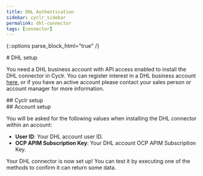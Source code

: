 ```yaml
---
title: DHL Authentication
sidebar: cyclr_sidebar
permalink: dhl-connector
tags: [connector]
---
```

{::options parse_block_html="true" /}
<section class="card py-5 my-5">
# DHL setup

You need a DHL business account with API access enabled to install the DHL connector in Cyclr. You can register interest in a DHL business account [here](https://www.dhl.com/gb-en/home/our-divisions/parcel/business-users/business-services.html#parsysPath_horizontal_ruler_195), or if you have an active account please contact your sales person or account manager for more information.


</section>
<section class="card py-5 my-5">
## Cyclr setup


</section>
<section class="card py-5 my-5">
## Account setup

You will be asked for the following values when installing the DHL connector within an account:

-   **User ID**: Your DHL account user ID.
-   **OCP APIM Subscription Key**: Your DHL account OCP APIM Subscription Key.

Your DHL connector is now set up! You can test it by executing one of the methods to confirm it can return some data.

</section>

